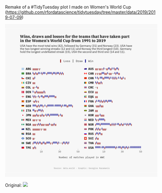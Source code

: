 Remake of a #TidyTuesday plot I made on Women's World Cup (https://github.com/rfordatascience/tidytuesday/tree/master/data/2019/2019-07-09)

![](wwc-remake.png)

Original: ![](https://github.com/gkaramanis/tidytuesday/blob/master/2019/2019-week-28/wwc.png)
